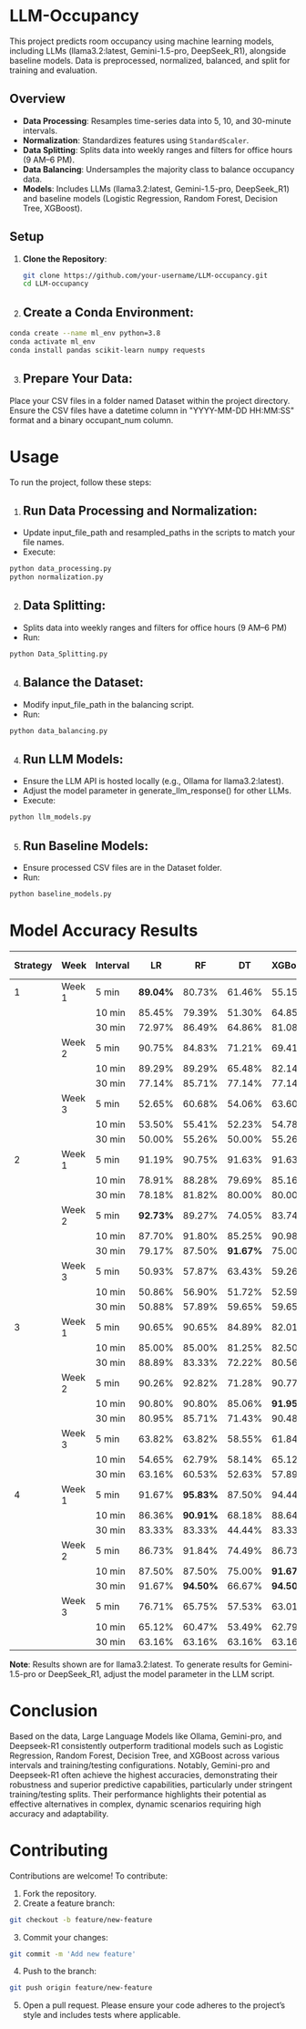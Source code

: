 # LLM-Occupancy

This project predicts room occupancy using machine learning models, including LLMs (llama3.2:latest, Gemini-1.5-pro, DeepSeek_R1), alongside baseline models. Data is preprocessed, normalized, balanced, and split for training and evaluation.

## Overview

- **Data Processing**: Resamples time-series data into 5, 10, and 30-minute intervals.
- **Normalization**: Standardizes features using `StandardScaler`.
- **Data Splitting**: Splits data into weekly ranges and filters for office hours (9 AM–6 PM).
- **Data Balancing**: Undersamples the majority class to balance occupancy data.
- **Models**: Includes LLMs (llama3.2:latest, Gemini-1.5-pro, DeepSeek_R1) and baseline models (Logistic Regression, Random Forest, Decision Tree, XGBoost).

## Setup

1. **Clone the Repository**:
   ```bash
   git clone https://github.com/your-username/LLM-occupancy.git
   cd LLM-occupancy

2. ## Create a Conda Environment:

 ```bash
conda create --name ml_env python=3.8
conda activate ml_env
conda install pandas scikit-learn numpy requests
 ```

3. ## Prepare Your Data:
Place your CSV files in a folder named Dataset within the project directory.
Ensure the CSV files have a datetime column in "YYYY-MM-DD HH:MM:SS" format and a binary occupant_num column.

# Usage
To run the project, follow these steps:

1. ## Run Data Processing and Normalization:
- Update input_file_path and resampled_paths in the scripts to match your file names.
- Execute:
 ```bash
python data_processing.py
python normalization.py
 ```
2. ## Data Splitting:
- Splits data into weekly ranges and filters for office hours (9 AM–6 PM)
- Run:
 ```bash
python Data_Splitting.py
 ```
   
4. ## Balance the Dataset:
- Modify input_file_path in the balancing script.
- Run:
 ```bash
python data_balancing.py
 ```
4. ## Run LLM Models:
- Ensure the LLM API is hosted locally (e.g., Ollama for llama3.2:latest).
- Adjust the model parameter in generate_llm_response() for other LLMs.
- Execute:
 ```bash
python llm_models.py
 ```
5. ## Run Baseline Models:
- Ensure processed CSV files are in the Dataset folder.
- Run:
 ```bash
python baseline_models.py
 ```
# Model Accuracy Results

| Strategy | Week  | Interval | LR     | RF     | DT     | XGBoost | LLaMA 3.2 | Gemini-Pro | DeepSeek-R1 | RI (%) |
|-----------|-------|-----------|--------|--------|--------|---------|------------|-------------|--------------|--------|
| 1 | Week 1 | 5 min  | **89.04%** | 80.73% | 61.46% | 55.15% | 87.04% | **89.04%** | 86.93% | **0.00%** |
|   |        | 10 min | 85.45% | 79.39% | 51.30% | 64.85% | 86.06% | **93.33%** | 83.64% | **9.22%** |
|   |        | 30 min | 72.97% | 86.49% | 64.86% | 81.08% | 86.49% | **88.89%** | 79.73% | **2.77%** |
|  | Week 2 | 5 min   | 90.75% | 84.83% | 71.21% | 69.41% | 89.72% | **92.03%** | 81.75% | **1.41%** |
|   |        | 10 min | 89.29% | 89.29% | 65.48% | 82.14% | 85.12% | **91.67%** | 90.48% | **2.67%** |
|   |        | 30 min | 77.14% | 85.71% | 77.14% | 77.14% | 88.57% | **91.43%** | 88.57% | **6.67%** |
|  | Week 3 | 5 min   | 52.65% | 60.68% | 54.06% | 63.60% | 84.81% | **93.64%** | 92.23% | **49.57%** |
|   |        | 10 min | 53.50% | 55.41% | 52.23% | 54.78% | 85.99% | **94.27%** | 92.90% | **70.13%** |
|   |        | 30 min | 50.00% | 55.26% | 50.00% | 55.26% | 89.47% | **90.79%** | 88.89% | **64.30%** |
| 2 | Week 1 | 5 min  | 91.19% | 90.75% | 91.63% | 91.63% | 81.94% | **95.59%** | **96.04%** | **4.81%** |
|   |        | 10 min | 78.91% | 88.28% | 79.69% | 85.16% | 85.94% | **94.53%** | 92.97% | **7.08%** |
|   |        | 30 min | 78.18% | 81.82% | 80.00% | 80.00% | 87.27% | **90.91%** | 88.68% | **11.11%** |
|  | Week 2 | 5 min   | **92.73%** | 89.27% | 74.05% | 83.74% | 84.08% | 92.04% | 91.70% | **-0.74%** |
|   |        | 10 min | 87.70% | 91.80% | 85.25% | 90.98% | 86.07% | **94.26%** | 93.44% | **2.68%** |
|   |        | 30 min | 79.17% | 87.50% | **91.67%** | 75.00% | 87.50% | **91.67%** | 83.33% | **0.00%** |
|  | Week 3 | 5 min   | 50.93% | 57.87% | 63.43% | 59.26% | 85.19% | **92.59%** | 86.06% | **45.97%** |
|   |        | 10 min | 50.86% | 56.90% | 51.72% | 52.59% | 86.21% | **93.10%** | 89.47% | **63.62%** |
|   |        | 30 min | 50.88% | 57.89% | 59.65% | 59.65% | 89.47% | **92.98%** | 85.71% | **55.88%** |
| 3 | Week 1 | 5 min  | 90.65% | 90.65% | 84.89% | 82.01% | 84.17% | **94.96%** | 90.37% | **4.75%** |
|   |        | 10 min | 85.00% | 85.00% | 81.25% | 82.50% | 86.25% | **95.00%** | 89.33% | **11.76%** |
|   |        | 30 min | 88.89% | 83.33% | 72.22% | 80.56% | 88.89% | **94.44%** | 91.67% | **6.24%** |
|  | Week 2 | 5 min   | 90.26% | 92.82% | 71.28% | 90.77% | 82.05% | 95.90% | **96.41%** | **3.87%** |
|   |        | 10 min | 90.80% | 90.80% | 85.06% | **91.95%** | 85.06% | 90.80% | 91.67% | **-0.30%** |
|   |        | 30 min | 80.95% | 85.71% | 71.43% | 90.48% | 85.71% | 90.48% | **95.24%** | **5.26%** |
|  | Week 3 | 5 min   | 63.82% | 63.82% | 58.55% | 61.84% | 82.89% | 90.79% | **91.61%** | **43.54%** |
|   |        | 10 min | 54.65% | 62.79% | 58.14% | 65.12% | 82.56% | **93.02%** | 90.70% | **42.84%** |
|   |        | 30 min | 63.16% | 60.53% | 52.63% | 57.89% | 84.21% | **94.74%** | 92.11% | **50.00%** |
| 4 | Week 1 | 5 min  | 91.67% | **95.83%** | 87.50% | 94.44% | 91.67% | **95.83%** | 94.29% | **0.00%** |
|   |        | 10 min | 86.36% | **90.91%** | 68.18% | 88.64% | 86.36% | 88.64% | 86.05% | **-2.50%** |
|   |        | 30 min | 83.33% | 83.33% | 44.44% | 83.33% | **88.89%** | **88.89%** | 83.33% | **6.67%** |
|  | Week 2 | 5 min   | 86.73% | 91.84% | 74.49% | 86.73% | 86.73% | 94.90% | **95.92%** | **4.44%** |
|   |        | 10 min | 87.50% | 87.50% | 75.00% | **91.67%** | 89.58% | 87.50% | 86.96% | **-2.28%** |
|   |        | 30 min | 91.67% | **94.50%** | 66.67% | **94.50%** | 91.67% | 91.67% | 90.91% | **-2.99%** |
|  | Week 3 | 5 min   | 76.71% | 65.75% | 57.53% | 63.01% | 82.19% | **89.04%** | 86.57% | **16.07%** |
|   |        | 10 min | 65.12% | 60.47% | 53.49% | 62.79% | 86.05% | **93.02%** | 90.00% | **42.84%** |
|   |        | 30 min | 63.16% | 63.16% | 63.16% | 63.16% | **94.74%** | 89.47% | 84.21% | **50.00%** |



**Note**: Results shown are for llama3.2:latest. To generate results for Gemini-1.5-pro or DeepSeek_R1, adjust the model parameter in the LLM script.

# Conclusion
Based on the data, Large Language Models like Ollama, Gemini-pro, and Deepseek-R1 consistently outperform traditional models such as Logistic Regression, Random Forest, Decision Tree, and XGBoost across various intervals and training/testing configurations. Notably, Gemini-pro and Deepseek-R1 often achieve the highest accuracies, demonstrating their robustness and superior predictive capabilities, particularly under stringent training/testing splits. Their performance highlights their potential as effective alternatives in complex, dynamic scenarios requiring high accuracy and adaptability.

# Contributing
Contributions are welcome! To contribute:

1. Fork the repository.
2. Create a feature branch:
```bash
git checkout -b feature/new-feature
```
3. Commit your changes:
```bash
git commit -m 'Add new feature'
```
4. Push to the branch:
```bash
git push origin feature/new-feature
```
5. Open a pull request.
Please ensure your code adheres to the project’s style and includes tests where applicable.

